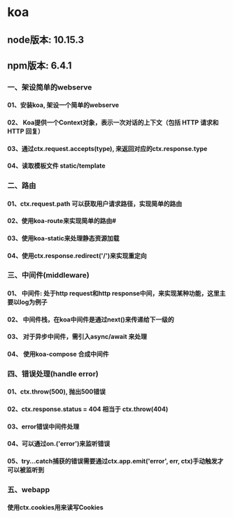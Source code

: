 # koa

## node版本: 10.15.3
## npm版本: 6.4.1

### 一、架设简单的webserve
#### 01、安装koa, 架设一个简单的webserve

#### 02、 Koa提供一个Context对象，表示一次对话的上下文（包括 HTTP 请求和 HTTP 回复）

#### 03、通过ctx.request.accepts(type), 来返回对应的ctx.response.type

#### 04、读取模板文件 static/template


### 二、路由
#### 01、ctx.request.path 可以获取用户请求路径，实现简单的路由

#### 02、使用koa-route来实现简单的路由#

#### 03、使用koa-static来处理静态资源加载

#### 04、使用ctx.response.redirect('/')来实现重定向


### 三、中间件(middleware)
#### 01、 中间件: 处于http request和http response中间，来实现某种功能，这里主要以log为例子

#### 02、 中间件栈，在koa中间件是通过next()来传递给下一级的

#### 03、 对于异步中间件，需引入async/await 来处理

#### 04、 使用koa-compose 合成中间件


### 四、错误处理(handle error)
#### 01、ctx.throw(500), 抛出500错误

#### 02、ctx.response.status = 404 相当于 ctx.throw(404)

#### 03、error错误中间件处理

#### 04、可以通过on.('error')来监听错误

#### 05、try...catch捕获的错误需要通过ctx.app.emit('error', err, ctx)手动触发才可以被监听到


### 五、webapp
#### 使用ctx.cookies用来读写Cookies
